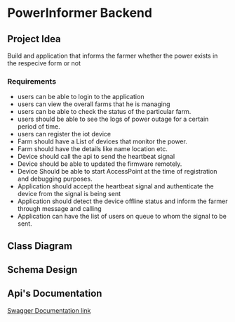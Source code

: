 # PowerInformer Backend

## Project Idea
Build and application that informs the farmer whether the power exists in the respecive form or not


### Requirements
- users can be able to login to the application 
- users can view the overall farms that he is managing
- users can be able to check the status of the particular farm.
- users should be able to see the logs of power outage for a certain period of time.
- users can register the iot device 
- Farm should have a List of devices that monitor the power.
- Farm should have the details like name location etc.
- Device should call the api to send the heartbeat signal 
- Device should be able to updated the firmware remotely.
- Device Should be able to start AccessPoint at the time of registration and debugging purposes. 
- Application should accept the heartbeat signal and authenticate the device from the signal is being sent
- Application should detect the device offline status and inform the farmer through message and calling 
- Application can have the list of users on queue to whom the signal to be sent.

## Class Diagram

## Schema Design




## Api's  Documentation 


[Swagger Documentation link](https://app.swaggerhub.com/apis-docs/RANGARAJU29139_1/open-api_definition/v0)

